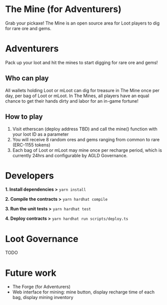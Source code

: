 # The Mine (for Adventurers)

Grab your pickaxe! The Mine is an open source area for Loot players to dig for rare ore and gems.

# Adventurers

Pack up your loot and hit the mines to start digging for rare ore and gems! 

## Who can play

All wallets holding Loot or mLoot can dig for treasure in The Mine once per day, per bag of Loot or mLoot. In The Mines, all players have an equal chance to get their hands dirty and labor for an in-game fortune!

## How to play

1. Visit etherscan (deploy address TBD) and call the mine() function with your loot ID as a parameter
2. You will receive 8 random ores and gems ranging from common to rare (ERC-1155 tokens)
3. Each bag of Loot or mLoot may mine once per recharge period, which is currently 24hrs and configurable by AGLD Governance.

# Developers

**1. Install dependencies >** `yarn install`

**2. Compile the contracts >** `yarn hardhat compile`

**3. Run the unit tests >** ```yarn hardhat test```

**4. Deploy contracts >** `yarn hardhat run scripts/deploy.ts`

# Loot Governance

TODO

# Future work

* The Forge (for Adventurers)
* Web interface for mining: mine button, display recharge time of each bag, display mining inventory

